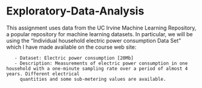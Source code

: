 # Exploratory-Data-Analysis

This assignment uses data from the UC Irvine Machine Learning Repository, a popular repository for machine learning datasets. In particular, we will be using the “Individual household electric power consumption Data Set” which I have made available on the course web site:

   
       - Dataset: Electric power consumption [20Mb]
       - Description: Measurements of electric power consumption in one household with a one-minute sampling rate over a period of almost 4 years. Different electrical    
         quantities and some sub-metering values are available.
